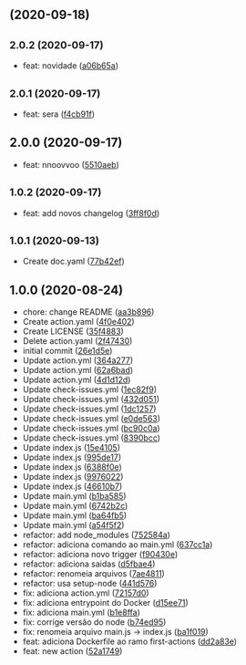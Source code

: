 ##  (2020-09-18)




## <small>2.0.2 (2020-09-17)</small>

* feat: novidade ([a06b65a](https://github.com/opencart-extension/hello-github-actions/commit/a06b65a))



## <small>2.0.1 (2020-09-17)</small>

* feat: sera ([f4cb91f](https://github.com/opencart-extension/hello-github-actions/commit/f4cb91f))



## 2.0.0 (2020-09-17)

* feat: nnoovvoo ([5510aeb](https://github.com/opencart-extension/hello-github-actions/commit/5510aeb))



## <small>1.0.2 (2020-09-17)</small>

* feat: add novos changelog ([3ff8f0d](https://github.com/opencart-extension/hello-github-actions/commit/3ff8f0d))



## <small>1.0.1 (2020-09-13)</small>

* Create doc.yaml ([77b42ef](https://github.com/opencart-extension/hello-github-actions/commit/77b42ef))



## 1.0.0 (2020-08-24)

* chore: change README ([aa3b896](https://github.com/opencart-extension/hello-github-actions/commit/aa3b896))
* Create action.yaml ([4f0e402](https://github.com/opencart-extension/hello-github-actions/commit/4f0e402))
* Create LICENSE ([35f4883](https://github.com/opencart-extension/hello-github-actions/commit/35f4883))
* Delete action.yaml ([2f47430](https://github.com/opencart-extension/hello-github-actions/commit/2f47430))
* initial commit ([26e1d5e](https://github.com/opencart-extension/hello-github-actions/commit/26e1d5e))
* Update action.yml ([364a277](https://github.com/opencart-extension/hello-github-actions/commit/364a277))
* Update action.yml ([62a6bad](https://github.com/opencart-extension/hello-github-actions/commit/62a6bad))
* Update action.yml ([4d1d12d](https://github.com/opencart-extension/hello-github-actions/commit/4d1d12d))
* Update check-issues.yml ([1ec82f9](https://github.com/opencart-extension/hello-github-actions/commit/1ec82f9))
* Update check-issues.yml ([432d051](https://github.com/opencart-extension/hello-github-actions/commit/432d051))
* Update check-issues.yml ([1dc1257](https://github.com/opencart-extension/hello-github-actions/commit/1dc1257))
* Update check-issues.yml ([e0de563](https://github.com/opencart-extension/hello-github-actions/commit/e0de563))
* Update check-issues.yml ([bc90c0a](https://github.com/opencart-extension/hello-github-actions/commit/bc90c0a))
* Update check-issues.yml ([8390bcc](https://github.com/opencart-extension/hello-github-actions/commit/8390bcc))
* Update index.js ([15e4105](https://github.com/opencart-extension/hello-github-actions/commit/15e4105))
* Update index.js ([995de17](https://github.com/opencart-extension/hello-github-actions/commit/995de17))
* Update index.js ([6388f0e](https://github.com/opencart-extension/hello-github-actions/commit/6388f0e))
* Update index.js ([9976022](https://github.com/opencart-extension/hello-github-actions/commit/9976022))
* Update index.js ([46610b7](https://github.com/opencart-extension/hello-github-actions/commit/46610b7))
* Update main.yml ([b1ba585](https://github.com/opencart-extension/hello-github-actions/commit/b1ba585))
* Update main.yml ([6742b2c](https://github.com/opencart-extension/hello-github-actions/commit/6742b2c))
* Update main.yml ([ba64fb5](https://github.com/opencart-extension/hello-github-actions/commit/ba64fb5))
* Update main.yml ([a54f5f2](https://github.com/opencart-extension/hello-github-actions/commit/a54f5f2))
* refactor: add node_modules ([752584a](https://github.com/opencart-extension/hello-github-actions/commit/752584a))
* refactor: adiciona comando ao main.yml ([637cc1a](https://github.com/opencart-extension/hello-github-actions/commit/637cc1a))
* refactor: adiciona novo trigger ([f90430e](https://github.com/opencart-extension/hello-github-actions/commit/f90430e))
* refactor: adiciona saidas ([d5fbae4](https://github.com/opencart-extension/hello-github-actions/commit/d5fbae4))
* refactor: renomeia arquivos ([7ae4811](https://github.com/opencart-extension/hello-github-actions/commit/7ae4811))
* refactor: usa setup-node ([441d576](https://github.com/opencart-extension/hello-github-actions/commit/441d576))
* fix: adiciona action.yml ([72157d0](https://github.com/opencart-extension/hello-github-actions/commit/72157d0))
* fix: adiciona entrypoint do Docker ([d15ee71](https://github.com/opencart-extension/hello-github-actions/commit/d15ee71))
* fix: adiciona main.yml ([b1e8ffa](https://github.com/opencart-extension/hello-github-actions/commit/b1e8ffa))
* fix: corrige versão do node ([b74ed95](https://github.com/opencart-extension/hello-github-actions/commit/b74ed95))
* fix: renomeia arquivo main.js -> index.js ([ba1f019](https://github.com/opencart-extension/hello-github-actions/commit/ba1f019))
* feat: adiciona Dockerfile ao ramo first-actions ([dd2a83e](https://github.com/opencart-extension/hello-github-actions/commit/dd2a83e))
* feat: new action ([52a1749](https://github.com/opencart-extension/hello-github-actions/commit/52a1749))



